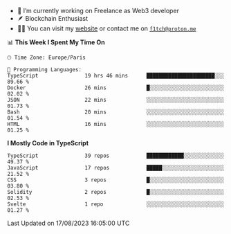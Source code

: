 - 🔭 I’m currently working on Freelance as Web3 developer
- 🪶 Blockchain Enthusiast
- 👨‍💻 You can visit my [website](https://f1tch.xyz) or contact me on [`f1tch@proton.me`](mailto:f1tch@proton.me)

<!--START_SECTION:waka-->
📊 **This Week I Spent My Time On** 

```text
🕑︎ Time Zone: Europe/Paris

💬 Programming Languages: 
TypeScript               19 hrs 46 mins      ██████████████████████░░░   89.66 % 
Docker                   26 mins             █░░░░░░░░░░░░░░░░░░░░░░░░   02.02 % 
JSON                     22 mins             ░░░░░░░░░░░░░░░░░░░░░░░░░   01.73 % 
Bash                     20 mins             ░░░░░░░░░░░░░░░░░░░░░░░░░   01.54 % 
HTML                     16 mins             ░░░░░░░░░░░░░░░░░░░░░░░░░   01.25 % 
```

**I Mostly Code in TypeScript** 

```text
TypeScript               39 repos            ████████████░░░░░░░░░░░░░   49.37 % 
JavaScript               17 repos            █████░░░░░░░░░░░░░░░░░░░░   21.52 % 
CSS                      3 repos             █░░░░░░░░░░░░░░░░░░░░░░░░   03.80 % 
Solidity                 2 repos             █░░░░░░░░░░░░░░░░░░░░░░░░   02.53 % 
Svelte                   1 repo              ░░░░░░░░░░░░░░░░░░░░░░░░░   01.27 % 
```




 Last Updated on 17/08/2023 16:05:00 UTC
<!--END_SECTION:waka-->

